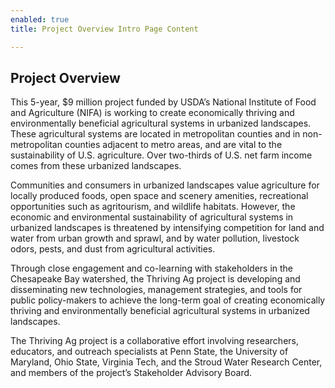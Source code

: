 ```yaml
---
enabled: true
title: Project Overview Intro Page Content

---
```

## Project Overview

This 5-year, $9 million project funded by USDA’s National Institute of Food and Agriculture (NIFA) is working to create economically thriving and environmentally beneficial agricultural systems in urbanized landscapes. These agricultural systems are located in metropolitan counties and in non-metropolitan counties adjacent to metro areas, and are vital to the sustainability of U.S. agriculture. Over two-thirds of U.S. net farm income comes from these urbanized landscapes.

Communities and consumers in urbanized landscapes value agriculture for locally produced foods, open space and scenery amenities, recreational opportunities such as agritourism, and wildlife habitats. However, the economic and environmental sustainability of agricultural systems in urbanized landscapes is threatened by intensifying competition for land and water from urban growth and sprawl, and by water pollution, livestock odors, pests, and dust from agricultural activities.

Through close engagement and co-learning with stakeholders in the Chesapeake Bay watershed, the Thriving Ag project is developing and disseminating new technologies, management strategies, and tools for public policy-makers to achieve the long-term goal of creating economically thriving and environmentally beneficial agricultural systems in urbanized landscapes.

The Thriving Ag project is a collaborative effort involving researchers, educators, and outreach specialists at Penn State, the University of Maryland, Ohio State, Virginia Tech, and the Stroud Water Research Center, and members of the project’s Stakeholder Advisory Board.